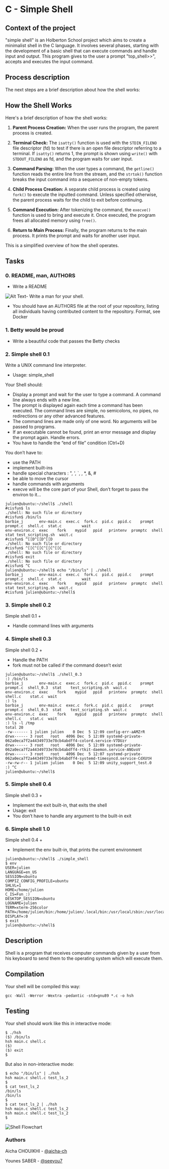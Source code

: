 <p align="center">

</p>

<h1> C - Simple Shell</h1></p>

<h2> Context of the project</h2></p>

"simple shell" is an Holberton School project which aims to create a minimalist shell in the C language. It involves several phases, starting with the development of a basic shell that can execute commands and handle input and output.
This program gives to the user a prompt "top_shell>>", accepts and executes the input command.


<h2> Process description</h2></p>


The next steps are a brief description about how the shell works:

## How the Shell Works

Here's a brief description of how the shell works:

1. **Parent Process Creation:**
   When the user runs the program, the parent process is created.

2. **Terminal Check:**
   The `isatty()` function is used with the `STDIN_FILENO` file descriptor (fd) to test if there is an open file descriptor referring to a terminal. If `isatty()` returns 1, the prompt is shown using `write()` with `STDOUT_FILENO` as fd, and the program waits for user input.

3. **Command Parsing:**
   When the user types a command, the `getline()` function reads the entire line from the stream, and the `strtok()` function breaks the input command into a sequence of non-empty tokens.

4. **Child Process Creation:**
   A separate child process is created using `fork()` to execute the inputted command. Unless specified otherwise, the parent process waits for the child to exit before continuing.

5. **Command Execution:**
   After tokenizing the command, the `execve()` function is used to bring and execute it. Once executed, the program frees all allocated memory using `free()`.

6. **Return to Main Process:**
   Finally, the program returns to the main process. It prints the prompt and waits for another user input.

This is a simplified overview of how the shell operates.

<h2> Tasks</h2></p>

<h3> 0. README, man, AUTHORS</h3>

- Write a README

![Alt Text](https://ibb.co/9rkFD8h)- Write a man for your shell.
- You should have an AUTHORS file at the root of your repository, listing all individuals having contributed content to the repository. Format, see Docker

<h3> 1. Betty would be proud</h3>

- Write a beautiful code that passes the Betty checks

<h3> 2. Simple shell 0.1</h3>

Write a UNIX command line interpreter.
- Usage: simple_shell

Your Shell should:
- Display a prompt and wait for the user to type a command. A command line always ends with a new line.
- The prompt is displayed again each time a command has been executed.
The command lines are simple, no semicolons, no pipes, no redirections or any other advanced features.
- The command lines are made only of one word. No arguments will be passed to programs.
- If an executable cannot be found, print an error message and display the prompt again.
Handle errors.
- You have to handle the “end of file” condition (Ctrl+D)

You don’t have to:
- use the PATH
- implement built-ins
- handle special characters : ", ', `, \, *, &, #
- be able to move the cursor
- handle commands with arguments
- execve will be the core part of your Shell, don’t forget to pass the environ to it…

```
julien@ubuntu:~/shell$ ./shell 
#cisfun$ ls
./shell: No such file or directory
#cisfun$ /bin/ls
barbie_j       env-main.c  exec.c  fork.c  pid.c  ppid.c    prompt   prompt.c  shell.c  stat.c         wait
env-environ.c  exec    fork    mypid   ppid   printenv  promptc  shell     stat test_scripting.sh  wait.c
#cisfun$ ^[[D^[[D^[[D
./shell: No such file or directory
#cisfun$ ^[[C^[[C^[[C^[[C
./shell: No such file or directory
#cisfun$ exit
./shell: No such file or directory
#cisfun$ ^C
julien@ubuntu:~/shell$ echo "/bin/ls" | ./shell
barbie_j       env-main.c  exec.c  fork.c  pid.c  ppid.c    prompt   prompt.c  shell.c  stat.c         wait
env-environ.c  exec    fork    mypid   ppid   printenv  promptc  shell     stat test_scripting.sh  wait.c
#cisfun$ julien@ubuntu:~/shell$
```

<h3> 3. Simple shell 0.2</h3>

Simple shell 0.1 +
- Handle command lines with arguments

<h3> 4. Simple shell 0.3</h3>

Simple shell 0.2 +
- Handle the PATH
- fork must not be called if the command doesn’t exist

```
julien@ubuntu:~/shell$ ./shell_0.3
:) /bin/ls
barbie_j       env-main.c  exec.c  fork.c  pid.c  ppid.c    prompt   prompt.c  shell_0.3  stat    test_scripting.sh  wait.c
env-environ.c  exec    fork    mypid   ppid   printenv  promptc  shell     shell.c    stat.c  wait
:) ls
barbie_j       env-main.c  exec.c  fork.c  pid.c  ppid.c    prompt   prompt.c  shell_0.3  stat    test_scripting.sh  wait.c
env-environ.c  exec    fork    mypid   ppid   printenv  promptc  shell     shell.c    stat.c  wait
:) ls -l /tmp 
total 20
-rw------- 1 julien julien    0 Dec  5 12:09 config-err-aAMZrR
drwx------ 3 root   root   4096 Dec  5 12:09 systemd-private-062a0eca7f2a44349733e78cb4abdff4-colord.service-V7DUzr
drwx------ 3 root   root   4096 Dec  5 12:09 systemd-private-062a0eca7f2a44349733e78cb4abdff4-rtkit-daemon.service-ANGvoV
drwx------ 3 root   root   4096 Dec  5 12:07 systemd-private-062a0eca7f2a44349733e78cb4abdff4-systemd-timesyncd.service-CdXUtH
-rw-rw-r-- 1 julien julien    0 Dec  5 12:09 unity_support_test.0
:) ^C
julien@ubuntu:~/shell$ 
```

<h3> 5. Simple shell 0.4</h3>

Simple shell 0.3 +
- Implement the exit built-in, that exits the shell
- Usage: exit
- You don’t have to handle any argument to the built-in exit

<h3> 6. Simple shell 1.0</h3>

Simple shell 0.4 +
- Implement the env built-in, that prints the current environment

```
julien@ubuntu:~/shell$ ./simple_shell
$ env
USER=julien
LANGUAGE=en_US
SESSION=ubuntu
COMPIZ_CONFIG_PROFILE=ubuntu
SHLVL=1
HOME=/home/julien
C_IS=Fun_:)
DESKTOP_SESSION=ubuntu
LOGNAME=julien
TERM=xterm-256color
PATH=/home/julien/bin:/home/julien/.local/bin:/usr/local/sbin:/usr/local/bin:/usr/sbin:/usr/bin:/sbin:/bin:/usr/games:/usr/local/games:/snap/bin
DISPLAY=:0
$ exit
julien@ubuntu:~/shell$ 
```

<h2> Description </h2></p>

Shell is a program that receives computer commands given by a user from his keyboard to send them to the operating system which will execute them.

<h2> Compilation</h2></p>

Your shell will be compiled this way:

```gcc -Wall -Werror -Wextra -pedantic -std=gnu89 *.c -o hsh```

<h2> Testing</h2></p>

Your shell should work like this in interactive mode:

```
$ ./hsh
($) /bin/ls
hsh main.c shell.c
($)
($) exit
$
```

But also in non-interactive mode:

```
$ echo "/bin/ls" | ./hsh
hsh main.c shell.c test_ls_2
$
$ cat test_ls_2
/bin/ls
/bin/ls
$
$ cat test_ls_2 | ./hsh
hsh main.c shell.c test_ls_2
hsh main.c shell.c test_ls_2
$
```
![Shell Flowchart](https://github.com/seeyou7/holbertonschool-simple_shell/blob/master/flowchart%20simple%20shell.drawio.png)
<h3>Authors</h3>

Aicha CHOUIKHI - [@aicha-ch](https://github.com/aicha-ch)

Younes SABER - [@seeyou7](https://github.com/seeyou7) 
